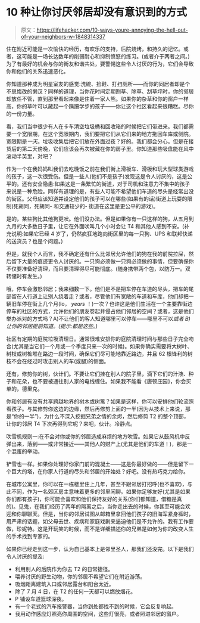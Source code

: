 # 10 种让你讨厌邻居却没有意识到的方式

> 原文：<https://lifehacker.com/10-ways-youre-annoying-the-hell-out-of-your-neighbors-w-1848314337>

住在附近可能是一次愉快的经历，有欢乐的支持，后院烧烤，和持久的记忆。或者，这可能是一场长达数年的削弱耐心和抑制愤怒的练习。(或者介于两者之间。)为了有最好的机会与你的街友和谐共处，要警惕这些令人讨厌的行为，它们会导致你和他们的关系迅速恶化。

你知道那种成为明星室友的感觉:洗碗、捡鞋、打扫厕所——而你的同居者却是个不思悔改的懒汉？同样的道理，当你花时间定期割草、除草、刮草坪时，你的邻居却放任不管，直到那里看起来像是住着一家人熊。如果你的杂草和你的窗户一样高，你的草叶可以藏起一个蹒跚学步的孩子——你让这个社区看起来很糟糕。尽你的一份力量。

看，我们当中很少有人在卡车清空垃圾桶和回收箱的时候把它们带进来。我们都需要一个宽限期，在这个宽限期内，我们要把它们从它们来的地方拖回车库或侧院。宽限期是*一天*。垃圾收集后把它们放在外面过夜？好的。我们都会分心。但是在接货后的第二天傍晚，它们应该会再次被藏在你的房子里。你知道那些吸盘能在风中滚动半英里，对吧？

作为一个在我妈妈叫我们去吃晚饭之前在我们街上滑板车、滑板和玩大型球类游戏的孩子，这一次很受伤。但是一些人(他们不是孩子)发现这是令人讨厌的，这是公平的。还有安全隐患:如果这是一条繁忙的街道，对于司机和注意力不集中的孩子来说是一种危险。同样有道理的是，有些人可能不希望他们车道的尽头是经常出没的街区。父母应该知道并设定他们的孩子可以在哪些(如果有的话)街道上玩耍的限制(死胡同，死胡同- 和交通较少的- 街道在这里是更公平的游戏)。

是的，某些狗比其他狗更吠。他们没办法。但是如果你有一只这样的狗，从五月到九月的大多数日子里，让它在外面吠叫几个小时会让 T4 和其他人感到不安。(补充说明:如果它已经 4 岁了，仍然疯狂地跑向街区里的每一只狗、UPS 和联邦快递的送货员？也是个问题。)

但是，就我个人而言，我不确定还有什么比邻居允许他们的狗在我的前院拉屎，然后留下大量的痕迹更令人讨厌的。一只狗必须做一只狗必须做的事情，但要确保你不仅要准备好清理，而且要清理得尽可能彻底。(随身携带两个包，以防万一。双转储时有发生。)

哦，停车会激怒邻居；我来细数一下。他们是不是把车停在车道的尽头，把车的尾部留在人行道上让别人绕着走？或者，尽管他们有宽敞的车道和车库，他们却把一辆旧车停在街上几个月(lo， *years* ！)一次？也许这是他们生活在一个主要靠街边停车的社区的方式，允许他们的朋友卷起并侵占他们邻居的空间？或者，这是他们举办派对的方式吗？A)不让他们的客人知道哪里可以停车——哪里不可以*或者 B)让你的邻居提前知道。(提示:都是这些。)* 

社区有定期的庭院垃圾清理日。通常很难安排你的庭院清理时间与那些日子完全吻合(尤其是当它们一个月或一个季度只来一次的时候)。如果你确实需要将大树叶、树枝或树桩堆在路边一段时间，确保它们尽可能地靠近路边，并且 62 根锋利的树枝不会在经过时攻击别人的车(或腿)的侧面。

还有，修剪你的树，伙计们。不要让它们挂在别人的院子里，滴下它们的汁液、种子和花朵，也不要被通往别人家的电线缠住。如果我不能看《唐顿庄园》，你会买单的，德里克。

你和邻居有没有共享跨越地界的树木或树篱？如果是这样，你可以安排他们轮流照看孩子。与其修剪你这边的边缘，然后再修剪上面的一半(因为从技术上来说，那是“你的一半”)，为什么不深入挖掘兄弟之情的余烬，然后修剪 T2 的整个顶部，让你的邻居 T4 下次再得到它呢？来吧，伙计。冷静点。

吹雪机规则一:在不会对你或你的邻居造成麻烦的地方吹雪。如果它从鼓风机中反弹出来，落到——或非常接近——其他人的财产上(尤其是他们的车道！)，那是一个混蛋的举动。

铲雪也一样。如果你处理好你家门前的混凝土——这是你最好做的——但是留下一个巨大的塔，在你家人行道的尽头和邻居的开始处？好吧。没有热巧克力给你。

在城市公寓里，你可以在一栋楼里住上几年，甚至不跟邻居打招呼(也不喜欢)，与此不同，作为一名郊区房主意味着更多的邻里闲聊。如果你足够友好(尤其是如果你们都有孩子)，你可能会喜欢和他们保持友好的关系(你们都知道，借糖是真的)。见鬼，在我们经历了两年的隔离之后，当你走出去的时候，你甚至可能会欢迎和你聊聊天。但是，当你的邻居试图从邮箱里拿回他们孩子的旧海军紧身裤时，用严肃的话题，如父母去世、疾病和家庭戏剧来逼迫他们是不允许的。我有工作要做，珍妮特。这是开玩笑的时候，而不是详细描述你的兄弟是如何为你的改变人生的手术找到专家的。

如果你已经走到这一步，认为自己基本上是邻里圣人，那我们还没完。以下是我们令人讨厌的提及:

*   利用别人的后院作为你去 T2 的日常捷径。
*   喂养讨厌的野生动物，你的邻居不希望它们在附近游荡。
*   吸烟距离建筑入口或邻居露台和阳台太近。
*   除了 7 月 4 日，在 T2 的任何一天都可以燃放烟花。
*   P 铺设车道篮球深夜。
*   有一个老式的汽车报警器，当你到处都找不到的时候，它会反复响起。
*   我用动作感应灯照亮你周围的空间，这些灯很亮，或者照进邻居的窗户。